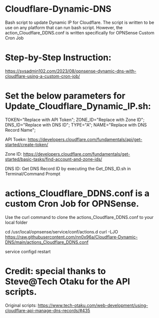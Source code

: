 # Cloudflare-Dynamic-DNS
Bash script to update Dynamic IP for Cloudflare. The script is written to be use on any platform that can run bash script. However, the action_Cloudflare_DDNS.conf is written specifically for OPNSense Custom Cron Job

# Step-by-Step Instruction:
https://sysadmin102.com/2023/08/opnsense-dynamic-dns-with-cloudflare-using-a-custom-cron-job/
    
# Set the below parameters for Update_Cloudflare_Dynamic_IP.sh:
TOKEN="Replace with API Token";
ZONE_ID="Replace with Zone ID";
DNS_ID="Replace with DNS ID";
TYPE="A";
NAME="Replace with DNS Record Name";

API Toekn: https://developers.cloudflare.com/fundamentals/api/get-started/create-token/

Zone ID: https://developers.cloudflare.com/fundamentals/get-started/basic-tasks/find-account-and-zone-ids/

DNS ID: Get DNS Record ID by executing the Get_DNS_ID.sh in Terminal/Command Prompt

# actions_Cloudflare_DDNS.conf is a custom Cron Job for OPNSense. 

Use the curl command to clone the actions_Cloudflare_DDNS.conf to your local folder

cd /usr/local/opnsense/service/conf/actions.d
curl -LJO https://raw.githubusercontent.com/nn0x96a/Cloudflare-Dynamic-DNS/main/actions_Cloudflare_DDNS.conf

service configd restart

# Credit: special thanks to Steve@Tech Otaku for the API scripts.

Original scripts: https://www.tech-otaku.com/web-development/using-cloudflare-api-manage-dns-records/#435
